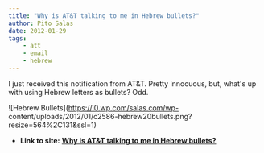 ```yaml
---
title: "Why is AT&T talking to me in Hebrew bullets?"
author: Pito Salas
date: 2012-01-29
tags:
    - att
    - email
    - hebrew
---
```


I just received this notification from AT&T. Pretty innocuous, but, what's up
with using Hebrew letters as bullets? Odd.

![Hebrew Bullets](https://i0.wp.com/salas.com/wp-
content/uploads/2012/01/c2586-hebrew20bullets.png?resize=564%2C131&ssl=1)


* **Link to site:** **[Why is AT&T talking to me in Hebrew bullets?](None)**
